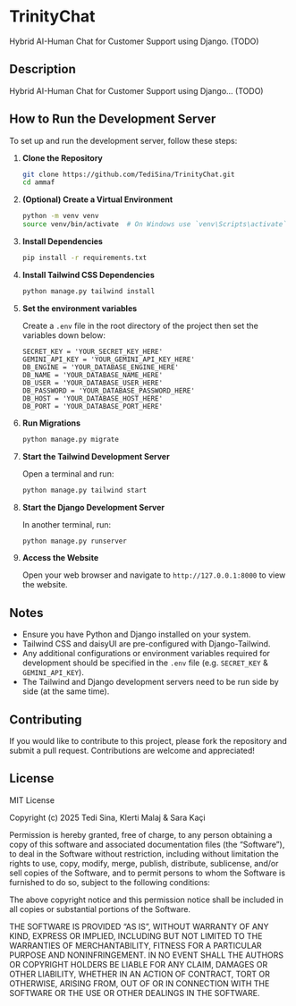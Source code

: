 # TrinityChat

Hybrid AI-Human Chat for Customer Support using Django. (TODO)

## Description

Hybrid AI-Human Chat for Customer Support using Django... (TODO)

## How to Run the Development Server

To set up and run the development server, follow these steps:

1. **Clone the Repository**

    ```bash
    git clone https://github.com/TediSina/TrinityChat.git
    cd ammaf
    ```

2. **(Optional) Create a Virtual Environment**

    ```bash
    python -m venv venv
    source venv/bin/activate  # On Windows use `venv\Scripts\activate`
    ```

3. **Install Dependencies**

    ```bash
    pip install -r requirements.txt
    ```

4. **Install Tailwind CSS Dependencies**

    ```bash
    python manage.py tailwind install
    ```

5. **Set the environment variables**

    Create a `.env` file in the root directory of the project then set the variables down below:

    ```env
    SECRET_KEY = 'YOUR_SECRET_KEY_HERE'
    GEMINI_API_KEY = 'YOUR_GEMINI_API_KEY_HERE'
    DB_ENGINE = 'YOUR_DATABASE_ENGINE_HERE'
    DB_NAME = 'YOUR_DATABASE_NAME_HERE'
    DB_USER = 'YOUR_DATABASE_USER_HERE'
    DB_PASSWORD = 'YOUR_DATABASE_PASSWORD_HERE'
    DB_HOST = 'YOUR_DATABASE_HOST_HERE'
    DB_PORT = 'YOUR_DATABASE_PORT_HERE'
    ```

6. **Run Migrations**

    ```bash
    python manage.py migrate
    ```

7. **Start the Tailwind Development Server**

    Open a terminal and run:

    ```bash
    python manage.py tailwind start
    ```

8. **Start the Django Development Server**

    In another terminal, run:

    ```bash
    python manage.py runserver
    ```

9.  **Access the Website**

    Open your web browser and navigate to `http://127.0.0.1:8000` to view the website.

## Notes

- Ensure you have Python and Django installed on your system.
- Tailwind CSS and daisyUI are pre-configured with Django-Tailwind.
- Any additional configurations or environment variables required for development should be specified in the `.env` file (e.g. `SECRET_KEY` & `GEMINI_API_KEY`).
- The Tailwind and Django development servers need to be run side by side (at the same time).

## Contributing

If you would like to contribute to this project, please fork the repository and submit a pull request. Contributions are welcome and appreciated!

## License

MIT License

Copyright (c) 2025 Tedi Sina, Klerti Malaj & Sara Kaçi

Permission is hereby granted, free of charge, to any person obtaining a copy of this software and associated documentation files (the “Software”), to deal in the Software without restriction, including without limitation the rights to use, copy, modify, merge, publish, distribute, sublicense, and/or sell copies of the Software, and to permit persons to whom the Software is furnished to do so, subject to the following conditions:

The above copyright notice and this permission notice shall be included in all copies or substantial portions of the Software.

THE SOFTWARE IS PROVIDED “AS IS”, WITHOUT WARRANTY OF ANY KIND, EXPRESS OR IMPLIED, INCLUDING BUT NOT LIMITED TO THE WARRANTIES OF MERCHANTABILITY, FITNESS FOR A PARTICULAR PURPOSE AND NONINFRINGEMENT. IN NO EVENT SHALL THE AUTHORS OR COPYRIGHT HOLDERS BE LIABLE FOR ANY CLAIM, DAMAGES OR OTHER LIABILITY, WHETHER IN AN ACTION OF CONTRACT, TORT OR OTHERWISE, ARISING FROM, OUT OF OR IN CONNECTION WITH THE SOFTWARE OR THE USE OR OTHER DEALINGS IN THE SOFTWARE.
